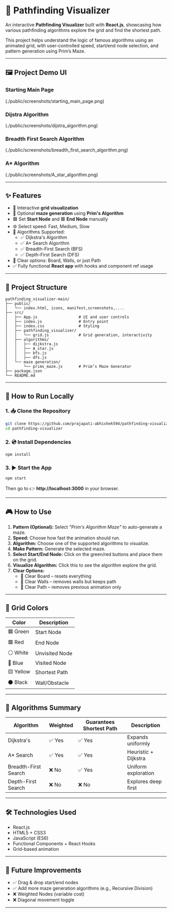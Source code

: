 # 🧭 Pathfinding Visualizer

An interactive **Pathfinding Visualizer** built with **React.js**, showcasing how various pathfinding algorithms explore the grid and find the shortest path.

This project helps understand the logic of famous algorithms using an animated grid, with user-controlled speed, start/end node selection, and pattern generation using Prim’s Maze.

---

## 🖼️ Project Demo UI

### Starting Main Page
(./public/screenshots/starting_main_page.png)

### Dijstra Algorithm
(./public/screenshots/dijstra_algorithm.png)

### Breadth First Search Algorithm
(./public/screenshots/breadth_first_search_algorithm.png)

### A* Algorithm
(./public/screenshots/A_star_algorithm.png)

---

## ✨ Features

- 🎯 Interactive **grid visualization**
- 🧱 Optional **maze generation** using **Prim's Algorithm**
- 🟩 Set **Start Node** and 🟥 **End Node** manually
- ⚙️ Select speed: Fast, Medium, Slow
- 🧠 Algorithms Supported:
  - ✅ Dijkstra's Algorithm
  - ✅ A* Search Algorithm
  - ✅ Breadth-First Search (BFS)
  - ✅ Depth-First Search (DFS)
- 📛 Clear options: Board, Walls, or just Path
- ✅ Fully functional **React app** with hooks and component ref usage

---

## 📂 Project Structure

```
pathfinding_visualizer-main/
├── public/
│   └── index.html, icons, manifest,screenshots,....
├── src/
│   ├── App.js                  # UI and user controls
│   ├── index.js                # Entry point
│   ├── index.css               # Styling
│   ├── pathfinding_visualizer/
│   │   └── grid.js             # Grid generation, interactivity
│   ├── algorithms/
│   │   ├── dijkstra.js
│   │   ├── A_star.js
│   │   ├── bfs.js
│   │   ├── dfs.js
│   └── maze generation/
│       └── prims_maze.js       # Prim’s Maze Generator
├── package.json
└── README.md
```

---

## 🚀 How to Run Locally

### 1. 📥 Clone the Repository
```bash
git clone https://github.com/prajapati-abhishek594/pathfinding-visualizer.git
cd pathfinding-visualizer
```

### 2. 💿 Install Dependencies
```bash
npm install
```

### 3. ▶️ Start the App
```bash
npm start
```

Then go to 👉 **http://localhost:3000** in your browser.

---

## 🎮 How to Use

1. **Pattern (Optional):** Select _"Prim's Algorithm Maze"_ to auto-generate a maze.
2. **Speed:** Choose how fast the animation should run.
3. **Algorithm:** Choose one of the supported algorithms to visualize.
4. **Make Pattern:** Generate the selected maze.
5. **Select Start/End Node:** Click on the green/red buttons and place them on the grid.
6. **Visualize Algorithm:** Click this to see the algorithm explore the grid.
7. **Clear Options:**
   - 🧹 Clear Board – resets everything
   - 🚧 Clear Walls – removes walls but keeps path
   - 🔄 Clear Path – removes previous animation only

---

## 🎨 Grid Colors

| Color     | Description         |
|-----------|---------------------|
| 🟩 Green   | Start Node          |
| 🟥 Red     | End Node            |
| ⚪ White   | Unvisited Node      |
| 🔵 Blue    | Visited Node        |
| 🟨 Yellow  | Shortest Path       |
| ⚫ Black   | Wall/Obstacle       |

---

## 🧠 Algorithms Summary

| Algorithm             | Weighted | Guarantees Shortest Path | Description |
|----------------------|----------|---------------------------|-------------|
| Dijkstra's           | ✅ Yes   | ✅ Yes                    | Expands uniformly |
| A* Search             | ✅ Yes   | ✅ Yes                    | Heuristic + Dijkstra |
| Breadth-First Search | ❌ No    | ✅ Yes                    | Uniform exploration |
| Depth-First Search   | ❌ No    | ❌ No                     | Explores deep first |

---


## 🛠️ Technologies Used

- React.js
- HTML5 + CSS3
- JavaScript (ES6)
- Functional Components + React Hooks
- Grid-based animation

---

## 📌 Future Improvements

- ✅ Drag & drop start/end nodes
- ✅ Add more maze generation algorithms (e.g., Recursive Division)
- ❌ Weighted Nodes (variable cost)
- ❌ Diagonal movement toggle


---

